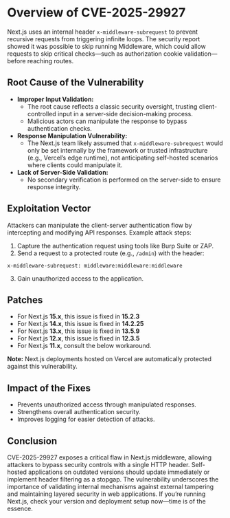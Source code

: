 # Overview of CVE-2025-29927
Next.js uses an internal header `x-middleware-subrequest` to prevent recursive requests from triggering infinite loops. The security report showed it was possible to skip running Middleware, which could allow requests to skip critical checks—such as authorization cookie validation—before reaching routes.

## Root Cause of the Vulnerability
- **Improper Input Validation:**
  - The root cause reflects a classic security oversight, trusting client-controlled input in a server-side decision-making process.
  - Malicious actors can manipulate the response to bypass authentication checks.
- **Response Manipulation Vulnerability:**
  - The Next.js team likely assumed that `x-middleware-subrequest` would only be set internally by the framework or trusted infrastructure (e.g., Vercel’s edge runtime), not anticipating self-hosted scenarios where clients could manipulate it.
- **Lack of Server-Side Validation:**
  - No secondary verification is performed on the server-side to ensure response integrity.

## Exploitation Vector
Attackers can manipulate the client-server authentication flow by intercepting and modifying API responses. Example attack steps:

1. Capture the authentication request using tools like Burp Suite or ZAP.
2. Send a request to a protected route (e.g., `/admin`) with the header:
```
x-middleware-subrequest: middleware:middleware:middleware
```
3. Gain unauthorized access to the application.

## Patches

- For Next.js **15.x**, this issue is fixed in **15.2.3**
- For Next.js **14.x**, this issue is fixed in **14.2.25**
- For Next.js **13.x**, this issue is fixed in **13.5.9**
- For Next.js **12.x**, this issue is fixed in **12.3.5**
- For Next.js **11.x**, consult the below workaround.

**Note:** Next.js deployments hosted on Vercel are automatically protected against this vulnerability.

## Impact of the Fixes
- Prevents unauthorized access through manipulated responses.
- Strengthens overall authentication security.
- Improves logging for easier detection of attacks.

## Conclusion
CVE-2025-29927 exposes a critical flaw in Next.js middleware, allowing attackers to bypass security controls with a single HTTP header. Self-hosted applications on outdated versions should update immediately or implement header filtering as a stopgap. The vulnerability underscores the importance of validating internal mechanisms against external tampering and maintaining layered security in web applications. If you’re running Next.js, check your version and deployment setup now—time is of the essence.

